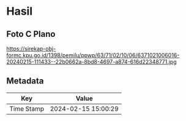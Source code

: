 # Hasil

## Foto C Plano

https://sirekap-obj-formc.kpu.go.id/1398/pemilu/ppwp/63/71/02/10/06/6371021006016-20240215-111433--22b0662a-8bd8-4697-a874-616d22348771.jpg


## Metadata

| Key        | Value               |
| ---------- | ------------------- |
| Time Stamp | 2024-02-15 15:00:29 |



